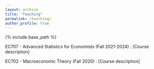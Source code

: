 ```yaml
---
layout: archive
title: "Teaching"
permalink: /teaching/
author_profile: true
---
```


{% include base_path %}

EC707 - Advanced Statistics for Economists (Fall 2021-2024)
:   [Course description]

EC702 - Macroeconomic Theory (Fall 2020)
:   [Course description]

